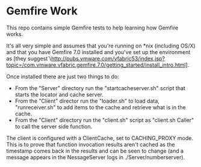 Gemfire Work
==============

This repo contains simple Gemfire tests to help learning how Gemfire works.

It's all very simple and assumes that you're running on *nix (including OS/X) and that you have Gemfire 7.0 installed and you've set up the environment as [they suggest`\http://pubs.vmware.com/vfabric53/index.jsp?topic=/com.vmware.vfabric.gemfire.7.0/getting_started/install_intro.html].

Once installed there are just two things to do:

* From the "Server" directory run the "startcacheserver.sh" script that starts the locator and cache server.
* From the "Client" director run the "loader.sh" to load data, "runreceiver.sh" to add items to the cache and retrieve what is in the cache.
* From the "Client" directory run the "client.sh" script as "client.sh Caller" to call the server side function.

The client is configured with a ClientCache, set to CACHING_PROXY mode.  This is to prove that function invocation results aren't cached as the timestamp comes back in the results and can be seen to change (and a message appears in the NessageServer logs in ./Server/numberserver).

